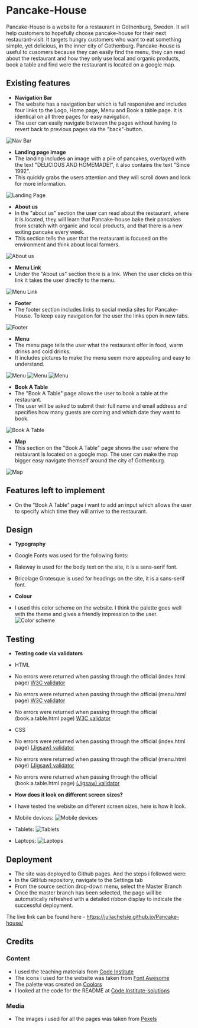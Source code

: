 # Pancake-House

Pancake-House is a website for a restaurant in Gothenburg, Sweden. It will help customers to hopefully choose pancake-house for their next restaurant-visit. It targets hungry customers who want to eat something simple, yet delicious, in the inner city of Gothenburg. Pancake-house is useful to cusomers because they can easily find the menu, they can read about the restaurant and how they only use local and organic products, book a table and find were the restaurant is located on a google map.

## Existing features

- __Navigation Bar__
- The website has a navigation bar which is full responsive and includes four links to the Logo, Home page, Menu and Book a table page. It is identical on all three pages for easy navigation.
- The user can easily navigate between the pages without having to revert back to previous pages via the "back"-button.

![Nav Bar](https://github.com/juliachelsie/Pancake-house/blob/main/media/nav-bar.PNG)

- __Landing page image__
- The landing includes an image with a pile of pancakes, overlayed with the text "DELICIOUS AND HOMEMADE!", it also contains the text "Since 1992".
- This quickly grabs the users attention and they will scroll down and look for more information.
  
![Landing Page](https://github.com/juliachelsie/Pancake-house/blob/main/media/landing-page.PNG)

- __About us__
- In the "about us" section the user can read about the restaurant, where it is located, they will learn that Pancake-house bake their pancakes from scratch with organic and local products, and that there is a new exiting pancake every week.
- This section tells the user that the reataurant is focused on the environment and think about local farmers.
  
![About us](https://github.com/juliachelsie/Pancake-house/blob/main/media/about-us.PNG)

- __Menu Link__
- Under the "About us" section there is a link. When the user clicks on this link it takes the user directly to the menu.
  
![Menu Link](https://github.com/juliachelsie/Pancake-house/blob/main/media/menu-link.PNG)

- __Footer__
- The footer section includes links to social media sites for Pancake-House. To keep easy navigation for the user the links open in new tabs.

![Footer](https://github.com/juliachelsie/Pancake-house/blob/main/media/footer.PNG)

- __Menu__
- The menu page tells the user what the restaurant offer in food, warm drinks and cold drinks.
- It includes pictures to make the menu seem more appealing and easy to understand.

![Menu](https://github.com/juliachelsie/Pancake-house/blob/main/media/menu-food.PNG)
![Menu](https://github.com/juliachelsie/Pancake-house/blob/main/media/menu-warm.PNG)
![Menu](https://github.com/juliachelsie/Pancake-house/blob/main/media/menu-cold.PNG)
  
- __Book A Table__
- The "Book A Table" page allows the user to book a table at the restaurant.
- The user will be asked to submit their full name and email address and specifies how many guests are coming and which date they want to book.
  
![Book A Table](https://github.com/juliachelsie/Pancake-house/blob/main/media/book-a-table.PNG)

- __Map__
- This section on the "Book A Table" page shows the user where the restaurant is located on a google map. The user can make the map bigger easy navigate themself around the city of Gothenburg.

![Map](https://github.com/juliachelsie/Pancake-house/blob/main/media/map.PNG)

## Features left to implement

- On the "Book A Table" page i want to add an input which allows the user to specify which time they will arrive to the restaurant.

## Design

- __Typography__
- Google Fonts was used for the following fonts:
- Raleway is used for the body text on the site, it is a sans-serif font.
- Bricolage Grotesque is used for headings on the site, it is a sans-serif font.

- __Colour__
- I used this color scheme on the website. I think the palette goes well with the theme and gives a friendly impression to the user.
![Color scheme](https://github.com/juliachelsie/Pancake-house/blob/main/media/palette.png)

## Testing

- __Testing code via validators__
- HTML
- No errors were returned when passing through the official (index.html page) [W3C validator](https://validator.w3.org/nu/?doc=https%3A%2F%2Fjuliachelsie.github.io%2FPancake-house%2Findex.html)
- No errors were returned when passing through the official (menu.html page) [W3C validator](https://validator.w3.org/nu/?doc=https%3A%2F%2Fjuliachelsie.github.io%2FPancake-house%2Fmenu.html)
- No errors were returned when passing through the official (book.a.table.html page) [W3C validator](https://validator.w3.org/nu/?doc=https%3A%2F%2Fjuliachelsie.github.io%2FPancake-house%2Fbook.a.table.html)
  
- CSS
- No errors were returned when passing through the official (index.html page) [(Jigsaw) validator](https://jigsaw.w3.org/css-validator/validator?uri=https%3A%2F%2Fjuliachelsie.github.io%2FPancake-house%2Findex.html&profile=css3svg&usermedium=all&warning=1&vextwarning=&lang=sv)
- No errors were returned when passing through the official (menu.html page) [(Jigsaw) validator](https://jigsaw.w3.org/css-validator/validator?uri=https%3A%2F%2Fjuliachelsie.github.io%2FPancake-house%2Fmenu.html&profile=css3svg&usermedium=all&warning=1&vextwarning=&lang=sv)
- No errors were returned when passing through the official (book.a.table.html page) [(Jigsaw) validator](https://jigsaw.w3.org/css-validator/validator?uri=https%3A%2F%2Fjuliachelsie.github.io%2FPancake-house%2Fbook.a.table.html&profile=css3svg&usermedium=all&warning=1&vextwarning=&lang=sv)

- __How does it look on different screen sizes?__
- I have tested the website on different screen sizes, here is how it look.
- Mobile devices:
![Mobile devices](https://github.com/juliachelsie/Pancake-house/blob/main/media/website%20on%20mobile.PNG)
- Tablets:
![Tablets](https://github.com/juliachelsie/Pancake-house/blob/main/media/website%20on%20tablet.PNG)
- Laptops:
![Laptops](https://github.com/juliachelsie/Pancake-house/blob/main/media/website%20on%20laptop.PNG)

## Deployment

- The site was deployed to Github pages. And the steps i followed were:
- In the GitHub repository, navigate to the Settings tab
- From the source section drop-down menu, select the Master Branch
- Once the master branch has been selected, the page will be automatically refreshed with a detailed ribbon display to indicate the successful deployment.

The live link can be found here - https://juliachelsie.github.io/Pancake-house/

## Credits

### Content
- I used the teaching materials from [Code Institute](https://codeinstitute.net/se/)
- The icons i used for the website was taken from [Font Awesome](https://fontawesome.com/)
- The palette was created on [Coolors](https://coolors.co/)
- I looked at the code for the README at [Code Institute-solutions](https://github.com/Code-Institute-Solutions/readme-template/blob/master/README.md?plain=1)
  
### Media
- The images i used for all the pages was taken from [Pexels](https://www.pexels.com/sv-se/)
